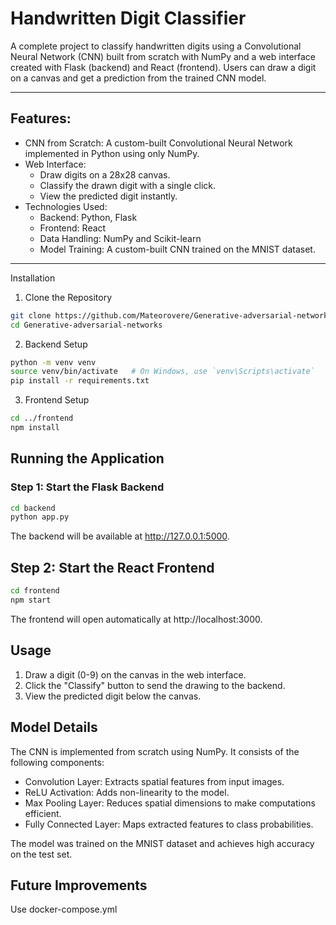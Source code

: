 # Handwritten Digit Classifier

A complete project to classify handwritten digits using a Convolutional Neural Network (CNN) built from scratch with NumPy and a web interface created with Flask (backend) and React (frontend). Users can draw a digit on a canvas and get a prediction from the trained CNN model.

---

## Features:
- CNN from Scratch: A custom-built Convolutional Neural Network implemented in Python using only NumPy.
- Web Interface:
    - Draw digits on a 28x28 canvas.
    - Classify the drawn digit with a single click.
    - View the predicted digit instantly.
- Technologies Used:
    - Backend: Python, Flask
    - Frontend: React
    - Data Handling: NumPy and Scikit-learn
    - Model Training: A custom-built CNN trained on the MNIST dataset.

---

Installation
1. Clone the Repository

```bash
git clone https://github.com/Mateorovere/Generative-adversarial-networks.git
cd Generative-adversarial-networks

```

2. Backend Setup

```bash
python -m venv venv
source venv/bin/activate   # On Windows, use `venv\Scripts\activate`
pip install -r requirements.txt

```

3. Frontend Setup

```bash
cd ../frontend
npm install

```

## Running the Application
### Step 1: Start the Flask Backend

```bash
cd backend
python app.py

```
The backend will be available at http://127.0.0.1:5000.

## Step 2: Start the React Frontend

```bash
cd frontend
npm start

```

The frontend will open automatically at http://localhost:3000.

## Usage
1. Draw a digit (0-9) on the canvas in the web interface.
2. Click the "Classify" button to send the drawing to the backend.
3. View the predicted digit below the canvas.

## Model Details
The CNN is implemented from scratch using NumPy. It consists of the following components:

- Convolution Layer: Extracts spatial features from input images.
- ReLU Activation: Adds non-linearity to the model.
- Max Pooling Layer: Reduces spatial dimensions to make computations efficient.
- Fully Connected Layer: Maps extracted features to class probabilities.

The model was trained on the MNIST dataset and achieves high accuracy on the test set.

## Future Improvements

Use docker-compose.yml